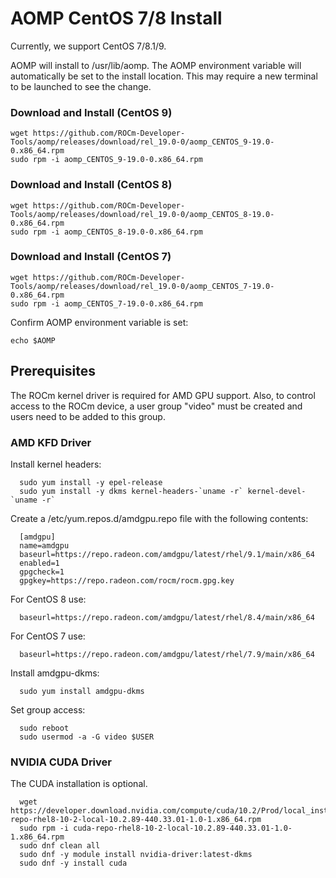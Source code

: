 # AOMP CentOS 7/8 Install
Currently, we support CentOS 7/8.1/9.

AOMP will install to /usr/lib/aomp. The AOMP environment variable will automatically be set to the install location. This may require a new terminal to be launched to see the change.<br>

### Download and Install (CentOS 9)
```
wget https://github.com/ROCm-Developer-Tools/aomp/releases/download/rel_19.0-0/aomp_CENTOS_9-19.0-0.x86_64.rpm
sudo rpm -i aomp_CENTOS_9-19.0-0.x86_64.rpm
```
### Download and Install (CentOS 8)
```
wget https://github.com/ROCm-Developer-Tools/aomp/releases/download/rel_19.0-0/aomp_CENTOS_8-19.0-0.x86_64.rpm
sudo rpm -i aomp_CENTOS_8-19.0-0.x86_64.rpm
```
### Download and Install (CentOS 7)
```
wget https://github.com/ROCm-Developer-Tools/aomp/releases/download/rel_19.0-0/aomp_CENTOS_7-19.0-0.x86_64.rpm
sudo rpm -i aomp_CENTOS_7-19.0-0.x86_64.rpm
```
Confirm AOMP environment variable is set:
```
echo $AOMP
```

## Prerequisites
The ROCm kernel driver is required for AMD GPU support.
Also, to control access to the ROCm device, a user group "video" must be created and users need to be added to this group.

### AMD KFD Driver
Install kernel headers:
```
  sudo yum install -y epel-release
  sudo yum install -y dkms kernel-headers-`uname -r` kernel-devel-`uname -r`
```
Create a /etc/yum.repos.d/amdgpu.repo file with the following contents:
```
  [amdgpu]
  name=amdgpu
  baseurl=https://repo.radeon.com/amdgpu/latest/rhel/9.1/main/x86_64
  enabled=1
  gpgcheck=1
  gpgkey=https://repo.radeon.com/rocm/rocm.gpg.key
```
For CentOS 8 use:
```
  baseurl=https://repo.radeon.com/amdgpu/latest/rhel/8.4/main/x86_64
```
For CentOS 7 use:
```
  baseurl=https://repo.radeon.com/amdgpu/latest/rhel/7.9/main/x86_64
```

Install amdgpu-dkms:
```
  sudo yum install amdgpu-dkms
```
Set group access:
```
  sudo reboot
  sudo usermod -a -G video $USER
```
### NVIDIA CUDA Driver
The CUDA installation is optional.
```
  wget https://developer.download.nvidia.com/compute/cuda/10.2/Prod/local_installers/cuda-repo-rhel8-10-2-local-10.2.89-440.33.01-1.0-1.x86_64.rpm
  sudo rpm -i cuda-repo-rhel8-10-2-local-10.2.89-440.33.01-1.0-1.x86_64.rpm
  sudo dnf clean all
  sudo dnf -y module install nvidia-driver:latest-dkms
  sudo dnf -y install cuda
```
